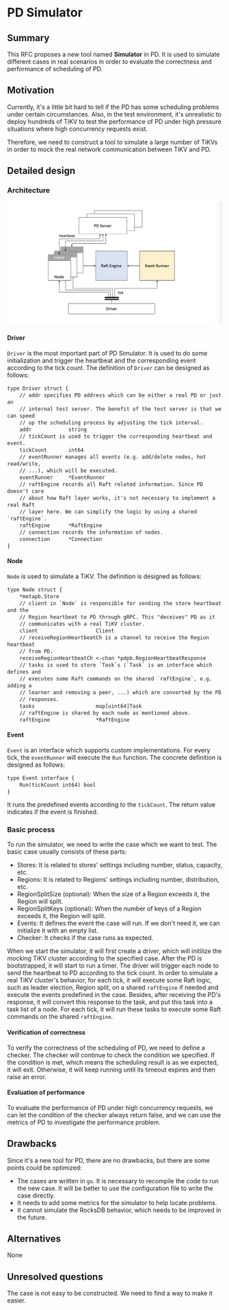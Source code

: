 # PD Simulator

## Summary

This RFC proposes a new tool named **Simulator** in PD. It is used to simulate
different cases in real scenarios in order to evaluate the correctness and
performance of scheduling of PD.

## Motivation

Currently, it's a little bit hard to tell if the PD has some scheduling problems
under certain circumstances. Also, in the test environment, it's unrealistic to
deploy hundreds of TiKV to test the performance of PD under high pressure
situations where high concurrency requests exist.

Therefore, we need to construct a tool to simulate a large number of TiKVs in
order to mock the real network communication between TiKV and PD.

## Detailed design

### Architecture

![Architecture of the simulator](../media/pd-simulator.png)

#### Driver

`Driver` is the most important part of PD Simulator. It is used to do some
initialization and trigger the heartbeat and the corresponding event according
to the tick count. The definition of `Driver` can be designed as follows:

```golang
type Driver struct {
    // addr specifies PD address which can be either a real PD or just an
    // internal test server. The benefit of the test server is that we can speed
    // up the scheduling process by adjusting the tick interval.
    addr            string
    // tickCount is used to trigger the corresponding heartbeat and event.
    tickCount       int64
    // eventRunner manages all events (e.g. add/delete nodes, hot read/write,
    // ...), which will be executed.
    eventRunner     *EventRunner
    // raftEngine records all Raft related information. Since PD doesn't care
    // about how Raft layer works, it's not necessary to implement a real Raft
    // layer here. We can simplify the logic by using a shared `raftEngine`.
    raftEngine      *RaftEngine
    // connection records the information of nodes.
    connection      *Connection
}
```

#### Node

`Node` is used to simulate a TiKV. The definition is designed as follows:

```golang
type Node struct {
    *metapb.Store
    // client in `Node` is responsible for sending the store heartbeat and the
    // Region heartbeat to PD through gRPC. This "deceives" PD as it
    // communicates with a real TiKV cluster.
    client                   Client
    // receiveRegionHeartbeatCh is a channel to receive the Region heartbeat
    // from PD.
    receiveRegionHeartbeatCh <-chan *pdpb.RegionHeartbeatResponse
    // tasks is used to store `Task`s (`Task` is an interface which defines and
    // executes some Raft commands on the shared `raftEngine`, e.g. adding a
    // learner and removing a peer, ...) which are converted by the PD
    // responses.
    tasks                    map[uint64]Task
    // raftEngine is shared by each node as mentioned above.
    raftEngine               *RaftEngine
```

#### Event

`Event` is an interface which supports custom implementations. For every tick,
the `eventRunner` will execute the `Run` function. The concrete definition is
designed as follows:

```golang
type Event interface {
    Run(tickCount int64) bool
}
```

It runs the predefined events according to the `tickCount`. The return value
indicates if the event is finished.

### Basic process

To run the simulator, we need to write the case which we want to test. The basic
case usually consists of these parts:

- Stores: It is related to stores' settings including number, status, capacity,
  etc.
- Regions: It is related to Regions' settings including number, distribution,
  etc.
- RegionSplitSize (optional): When the size of a Region exceeds it, the Region
  will split.
- RegionSplitKeys (optional): When the number of keys of a Region exceeds it,
  the Region will split.
- Events: It defines the event the case will run. If we don't need it, we can
  initialize it with an empty list.
- Checker: It checks if the case runs as expected.

When we start the simulator, it will first create a driver, which will initilize
the mocking TiKV cluster according to the specified case. After the PD is
bootstrapped, it will start to run a timer. The driver will trigger each node to
send the heartbeat to PD according to the tick count. In order to simulate a
real TiKV cluster's behavior, for each tick, it will execute some Raft logic,
such as leader election, Region split, on a shared `raftEngine` if needed and
execute the events predefined in the case. Besides, after receiving the PD's
response, it will convert this response to the task, and put this task into a
task list of a node.
For each tick, it will run these tasks to execute some Raft commands on the
shared `raftEngine`.

#### Verification of correctness

To verify the correctness of the scheduling of PD, we need to define a checker.
The checker will continue to check the condition we specified. If the condition
is met, which means the scheduling result is as we expected, it will exit.
Otherwise, it will keep running until its timeout expires and then raise an
error.

#### Evaluation of performance

To evaluate the performance of PD under high concurrency requests, we can let
the condition of the checker always return false, and we can use the metrics of
PD to investigate the performance problem.

## Drawbacks

Since it's a new tool for PD, there are no drawbacks, but there are some points
could be optimized:

- The cases are written in `go`. It is necessary to recompile the code to run
  the new case. It will be better to use the configuration file to write the
  case directly.
- It needs to add some metrics for the simulator to help locate problems.
- It cannot simulate the RocksDB behavior, which needs to be improved in the
  future.

## Alternatives

None

## Unresolved questions

The case is not easy to be constructed. We need to find a way to make it easier.

